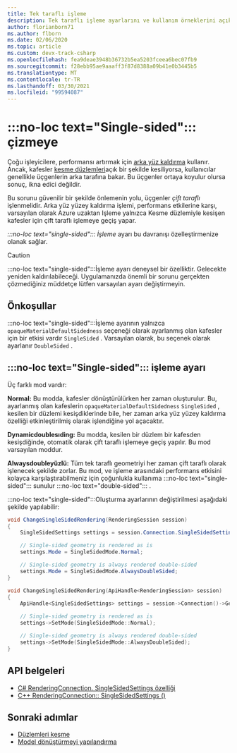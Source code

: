 ```yaml
---
title: Tek taraflı işleme
description: Tek taraflı işleme ayarlarını ve kullanım örneklerini açıklar
author: florianborn71
ms.author: flborn
ms.date: 02/06/2020
ms.topic: article
ms.custom: devx-track-csharp
ms.openlocfilehash: fea9deae3948b36732b5ea5203fceea6bec07fb9
ms.sourcegitcommit: f28ebb95ae9aaaff3f87d8388a09b41e0b3445b5
ms.translationtype: MT
ms.contentlocale: tr-TR
ms.lasthandoff: 03/30/2021
ms.locfileid: "99594087"
---
```

# <a name="no-loc-textsingle-sided-rendering"></a>:::no-loc text="Single-sided"::: çizmeye

Çoğu işleyicilere, performansı artırmak için [arka yüz kaldırma](https://en.wikipedia.org/wiki/Back-face_culling) kullanır. Ancak, kafesler [kesme düzlemleri](cut-planes.md)açık bir şekilde kesiliyorsa, kullanıcılar genellikle üçgenlerin arka tarafına bakar. Bu üçgenler ortaya koyulur olursa sonuç, ikna edici değildir.

Bu sorunu güvenilir bir şekilde önlemenin yolu, üçgenler *çift taraflı* işlenmelidir. Arka yüz yüzey kaldırma işlemi, performans etkilerine karşı, varsayılan olarak Azure uzaktan Işleme yalnızca Kesme düzlemiyle kesişen kafesler için çift taraflı işlemeye geçiş yapar.

*:::no-loc text="single-sided"::: İşleme* ayarı bu davranışı özelleştirmenize olanak sağlar.

> [!CAUTION]
> :::no-loc text="single-sided":::İşleme ayarı deneysel bir özelliktir. Gelecekte yeniden kaldırılabileceği. Uygulamanızda önemli bir sorunu gerçekten çözmediğiniz müddetçe lütfen varsayılan ayarı değiştirmeyin.

## <a name="prerequisites"></a>Önkoşullar

:::no-loc text="single-sided":::İşleme ayarının yalnızca [](../../how-tos/conversion/configure-model-conversion.md) `opaqueMaterialDefaultSidedness` seçeneği olarak ayarlanmış olan kafesler için bir etkisi vardır `SingleSided` . Varsayılan olarak, bu seçenek olarak ayarlanır `DoubleSided` .

## <a name="no-loc-textsingle-sided-rendering-setting"></a>:::no-loc text="Single-sided"::: işleme ayarı

Üç farklı mod vardır:

**Normal:** Bu modda, kafesler dönüştürülürken her zaman oluşturulur. Bu, ayarlanmış olan kafeslerin `opaqueMaterialDefaultSidedness` `SingleSided` , kesilen bir düzlemi kesişdiklerinde bile, her zaman arka yüz yüzey kaldırma özelliği etkinleştirilmiş olarak işlendiğine yol açacaktır.

**Dynamicdoublesıding:** Bu modda, kesilen bir düzlem bir kafesden kesişdiğinde, otomatik olarak çift taraflı işlemeye geçiş yapılır. Bu mod varsayılan moddur.

**Alwaysdoubleyüzlü:** Tüm tek taraflı geometriyi her zaman çift taraflı olarak işlenecek şekilde zorlar. Bu mod, ve işleme arasındaki performans etkisini kolayca karşılaştırabilmeniz için çoğunlukla kullanıma :::no-loc text="single-sided"::: sunulur :::no-loc text="double-sided"::: .

:::no-loc text="single-sided":::Oluşturma ayarlarının değiştirilmesi aşağıdaki şekilde yapılabilir:

```cs
void ChangeSingleSidedRendering(RenderingSession session)
{
    SingleSidedSettings settings = session.Connection.SingleSidedSettings;

    // Single-sided geometry is rendered as is
    settings.Mode = SingleSidedMode.Normal;

    // Single-sided geometry is always rendered double-sided
    settings.Mode = SingleSidedMode.AlwaysDoubleSided;
}
```

```cpp
void ChangeSingleSidedRendering(ApiHandle<RenderingSession> session)
{
    ApiHandle<SingleSidedSettings> settings = session->Connection()->GetSingleSidedSettings();

    // Single-sided geometry is rendered as is
    settings->SetMode(SingleSidedMode::Normal);

    // Single-sided geometry is always rendered double-sided
    settings->SetMode(SingleSidedMode::AlwaysDoubleSided);
}
```

## <a name="api-documentation"></a>API belgeleri

* [C# RenderingConnection. SingleSidedSettings özelliği](/dotnet/api/microsoft.azure.remoterendering.renderingconnection.singlesidedsettings)
* [C++ RenderingConnection:: SingleSidedSettings ()](/cpp/api/remote-rendering/renderingconnection#singlesidedsettings)

## <a name="next-steps"></a>Sonraki adımlar

* [Düzlemleri kesme](cut-planes.md)
* [Model dönüştürmeyi yapılandırma](../../how-tos/conversion/configure-model-conversion.md)
